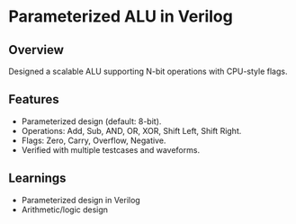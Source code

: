# Parameterized ALU in Verilog

## Overview
Designed a scalable ALU supporting N-bit operations with CPU-style flags.

## Features
- Parameterized design (default: 8-bit).
- Operations: Add, Sub, AND, OR, XOR, Shift Left, Shift Right.
- Flags: Zero, Carry, Overflow, Negative.
- Verified with multiple testcases and waveforms.


## Learnings
- Parameterized design in Verilog
- Arithmetic/logic design


